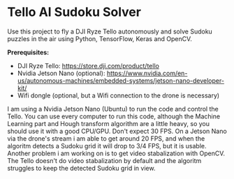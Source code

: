 # Tello AI Sudoku Solver
Use this project to fly a DJI Ryze Tello autonomously and solve Sudoku puzzles in the air using Python, TensorFlow, Keras and OpenCV.

<b>Prerequisites:</b>
- DJI Ryze Tello: https://store.dji.com/product/tello
- Nvidia Jetson Nano (optional): https://www.nvidia.com/en-us/autonomous-machines/embedded-systems/jetson-nano-developer-kit/
- Wifi dongle (optional, but a Wifi connection to the drone is necessary)

I am using a Nvidia Jetson Nano (Ubuntu) to run the code and control the Tello. You can use every computer to run this code, although the Machine Learning part and Hough transform algorithm are a little heavy, so you should use it with a good CPU/GPU. Don't expect 30 FPS. On a Jetson Nano via the drone's stream i am able to get around 20 FPS, and when the algoritm detects a Sudoku grid it will drop to 3/4 FPS, but it is usable. Another problem i am working on is to get video stabalization with OpenCV. The Tello doesn't do video stabalization by default and the algoritm struggles to keep the detected Sudoku grid in view.
